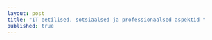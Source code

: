 ```yaml
---
layout: post
title: "IT eetilised, sotsiaalsed ja professionaalsed aspektid "
published: true
---
```





